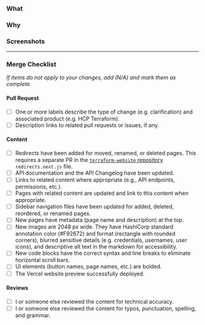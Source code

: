 ### What
<!-- Explain what you changed and provide a list of changed page names. -->

### Why
<!-- Explain why this change is necessary and how it benefits users. -->

### Screenshots
<!-- Optional. Show additions to the sidebar or new formatting. -->

----------

### Merge Checklist
_If items do not apply to your changes, add (N/A) and mark them as complete._

#### Pull Request
- [ ] One or more labels describe the type of change (e.g. clarification) and associated product (e.g. HCP Terraform).
- [ ] Description links to related pull requests or issues, if any.

#### Content
- [ ] Redirects have been added for moved, renamed, or deleted pages. This requires a separate PR in the [`terraform-website` repository](https://github.com/hashicorp/terraform-website) `redirects.next.js` file.
- [ ] API documentation and the API Changelog have been updated. 
- [ ] Links to related content where appropriate (e.g., API endpoints, permissions, etc.).
- [ ] Pages with related content are updated and link to this content when appropriate.
- [ ] Sidebar navigation files have been updated for added, deleted, reordered, or renamed pages.
- [ ] New pages have metadata (page name and description) at the top.
- [ ] New images are 2048 px wide. They have HashiCorp standard annotation color (#F92672) and format (rectangle with rounded corners), blurred sensitive details (e.g. credentials, usernames, user icons), and descriptive alt text in the markdown for accessibility.
- [ ] New code blocks have the correct syntax and line breaks to eliminate horizontal scroll bars.
- [ ] UI elements (button names, page names, etc.) are bolded.
- [ ] The Vercel website preview successfully deployed.

#### Reviews
- [ ] I or someone else reviewed the content for technical accuracy.
- [ ] I or someone else reviewed the content for typos, punctuation, spelling, and grammar.
